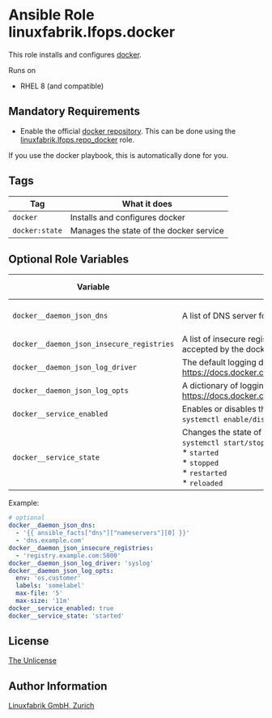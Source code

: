 # Ansible Role linuxfabrik.lfops.docker

This role installs and configures [docker](https://www.docker.com/).

Runs on

* RHEL 8 (and compatible)


## Mandatory Requirements

* Enable the official [docker repository](https://docs.docker.com/engine/install/centos/#install-using-the-repository). This can be done using the [linuxfabrik.lfops.repo_docker](https://github.com/Linuxfabrik/lfops/tree/main/roles/repo_docker) role.

If you use the docker playbook, this is automatically done for you.


## Tags

| Tag            | What it does                            |
| ---            | ------------                            |
| `docker`       | Installs and configures docker          |
| `docker:state` | Manages the state of the docker service |


## Optional Role Variables

| Variable | Description | Default Value |
| -------- | ----------- | ------------- |
| `docker__daemon_json_dns`| A list of DNS server for all Docker containers. | The server's nameserver |
| `docker__daemon_json_insecure_registries`| A list of insecure registries (without TLS) which should be accepted by the docker daemon. | unset |
| `docker__daemon_json_log_driver`| The default logging driver for all containers. Possible options: <https://docs.docker.com/config/containers/logging/configure/>. | `'syslog'` |
| `docker__daemon_json_log_opts`| A dictionary of logging options. Possible options: <https://docs.docker.com/config/containers/logging/configure/>. | unset |
| `docker__service_enabled`| Enables or disables the docker service, analogous to `systemctl enable/disable`. | `true` |
| `docker__service_state`| Changes the state of the docker service, analogous to `systemctl start/stop/restart/reload`. Possible options:<br> * `started`<br> * `stopped`<br> * `restarted`<br> * `reloaded` | `'started'` |

Example:
```yaml
# optional
docker__daemon_json_dns:
  - '{{ ansible_facts["dns"]["nameservers"][0] }}'
  - 'dns.example.com'
docker__daemon_json_insecure_registries:
  - 'registry.example.com:5000'
docker__daemon_json_log_driver: 'syslog'
docker__daemon_json_log_opts:
  env: 'os,customer'
  labels: 'somelabel'
  max-file: '5'
  max-size: '11m'
docker__service_enabled: true
docker__service_state: 'started'
```


## License

[The Unlicense](https://unlicense.org/)


## Author Information

[Linuxfabrik GmbH, Zurich](https://www.linuxfabrik.ch)
